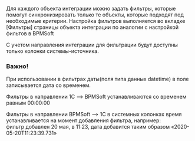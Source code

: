 Для каждого объекта интеграции можно задать фильтры, которые помогут синхронизировать только те объекты, которые подходят под необходимые критерии. Настройка фильтров выполняется во вкладке [Фильтры] страницы объекта интеграции по аналогии с настройкой фильтов в BPMSoft

С учетом направления интеграции для фильтрации будут доступны только колонки системы-источника.

### Важно!

При использовании в фильтрах даты(поля типа данных datetime) в поле записывается дата со временем.

Фильтры в направлении 1С —> BPMSoft устанавливаются со временем равным 00:00:00

Фильтры в направлении BPMSoft —> 1C в системных колонках время устанавливается на момент добавления фильтра, например:  
фильтр добавлен 20 мая, в 11:23, дата добавится таким образом «2020-05-20T11:23:39.731»